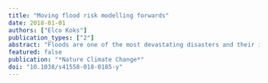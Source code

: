 ```yaml
---
title: "Moving flood risk modelling forwards"
date: 2018-01-01
authors: ["Elco Koks"]
publication_types: ["2"]
abstract: "Floods are one of the most devastating disasters and their intensity and severity is expected to increase in the future. New research shows how regional floods can cause global impacts through propagation within the global trade and supply network."
featured: false
publication: "*Nature Climate Change*"
doi: "10.1038/s41558-018-0185-y"
---
```


